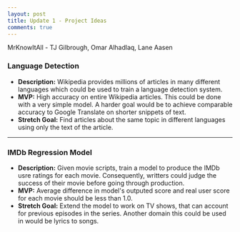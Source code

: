 ```yaml
---
layout: post
title: Update 1 - Project Ideas
comments: true
---
```


MrKnowItAll - TJ Gilbrough, Omar Alhadlaq, Lane Aasen

### [](#header-3)Language Detection
- **Description:** Wikipedia provides millions of articles in many different languages which could be used to train a language detection system.
- **MVP:** High accuracy on entire Wikipedia articles. This could be done with a very simple model. A harder goal would be to achieve comparable accuracy to Google Translate on shorter snippets of text.
- **Stretch Goal:** Find articles about the same topic in different languages using only the text of the article.

* * *

### [](#header-3)IMDb Regression Model
- **Description:** Given movie scripts, train a model to produce the IMDb usre ratings for each movie. Consequently, writters could judge the success of their movie before going through production.
- **MVP:** Average difference in model's outputed score and real user score for each movie should be less than 1.0.
- **Stretch Goal:** Extend the model to work on TV shows, that can account for previous episodes in the series. Another domain this could be used in would be lyrics to songs.